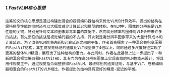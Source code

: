##### 1.FastVLM核心思想
    这篇论文的核心思想是通过构建出混合的视觉编码器结构来优化VLM的计算效率，提出的结构在保持模型性能的同时还可以大幅度减少计算延迟和模型的体积。在VLM中，图像的分辨率是VLM性能的关键，特别是针对文本和图像非常丰富的数据中，然而高分辨率的图像对VLM会带来许多的挑战，首先面临的挑战是视觉编码器的不支持，其次就是高分辨率图像带来的大量计算成本和计算延迟。为了改善VLM的准确新和计算延迟之间的平衡，作者首先探索了一种混合卷积变压器的FastViT结构，其生成视觉标记的速度比ViT模型快了4倍以上，同时通过多尺度特征实现了更高的整体VLM精度，展现出了这种结构的潜力。与此同时，作者在此基础上进一步提出了一种新的混合视觉编码器FastViTHD，其专门为在高分辨率图像上实现高效的VLM性能来设计，将其用作视觉主干，通过视觉指令调整获得FastVLM。最终得到的结果证明，与基于ViT、卷积编码器和混合的FastViT的VLM相比，作者提出的结构具有更好的精度-延迟的平衡。
